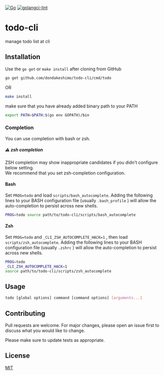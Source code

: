 [![Go][go-test-image]][go-test-url]
[![golangci-lint][golangci-lint-image]][golangci-lint-url]

[go-test-image]: https://github.com/dondakeshimo/todo-cli/workflows/Go/badge.svg
[go-test-url]: https://github.com/dondakeshimo/todo-cli/actions?query=workflow%3AGo
[golangci-lint-image]: https://github.com/dondakeshimo/todo-cli/workflows/golangci-lint/badge.svg
[golangci-lint-url]: https://github.com/dondakeshimo/todo-cli/actions?query=workflow%3Agolangci-lint


# todo-cli
manage todo list at cli

## Installation
Use the `go get` or `make install` after cloning from GitHub

```bash
go get github.com/dondakeshimo/todo-cli/cmd/todo 
```
OR
```bash
make install
```

make sure that you have already added binary path to your PATH

```bash
export PATH=$PATH:$(go env GOPATH)/bin
```

### Completion
You can use completion with bash or zsh.

##### :warning: zsh completion
ZSH completion may show inappropriate candidates
if you didn't configure below setting.  
We recommend that you set zsh-completion configuration.

#### Bash
Set `PROG=todo` and load `scripts/bash_autocomplete`.
Adding the following lines to your BASH configuration file (usually `.bash_profile` )
will allow the auto-completion to persist across new shells.

```bash
PROG=todo source path/to/todo-cli/scripts/bash_autocomplete
```

#### Zsh
Set `PROG=todo` and `_CLI_ZSH_AUTOCOMPLETE_HACK=1` , then load `scripts/zsh_autocomplete`.
Adding the following lines to your BASH configuration file (usually `.zshrc` )
will allow the auto-completion to persist across new shells.

```bash
PROG=todo
_CLI_ZSH_AUTOCOMPLETE_HACK=1
source path/to/todo-cli/scripts/zsh_autocomplete
```

## Usage

```bash
todo [global options] command [command options] [arguments...]
```

## Contributing
Pull requests are welcome. For major changes, please open an issue first to discuss what you would like to change.

Please make sure to update tests as appropriate.

## License
[MIT](https://choosealicense.com/licenses/mit/)
